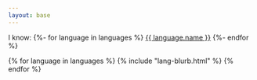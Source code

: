 ```yaml
---
layout: base
---
```

<nav>
<span>I know:</span>
{%- for language in languages %}
<a href="#{{language.name | downcase}}">{{ language.name }}</a>
{%- endfor %}
</nav>

{% for language in languages %}
  {% include "lang-blurb.html" %}
{% endfor %}
